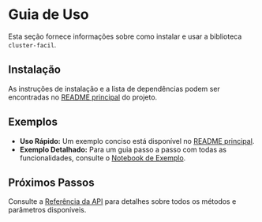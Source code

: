 # Guia de Uso

Esta seção fornece informações sobre como instalar e usar a biblioteca `cluster-facil`.

## Instalação

As instruções de instalação e a lista de dependências podem ser encontradas no [README principal](https://github.com/bdcdo/cluster-facil/blob/main/README.md#instala%C3%A7%C3%A3o) do projeto.

## Exemplos

*   **Uso Rápido:** Um exemplo conciso está disponível no [README principal](https://github.com/bdcdo/cluster-facil/blob/main/README.md#uso-r%C3%A1pido-quick-start).
*   **Exemplo Detalhado:** Para um guia passo a passo com todas as funcionalidades, consulte o [Notebook de Exemplo](https://github.com/bdcdo/cluster-facil/blob/main/examples/uso_basico.ipynb).

## Próximos Passos

Consulte a [Referência da API](api.md) para detalhes sobre todos os métodos e parâmetros disponíveis.
